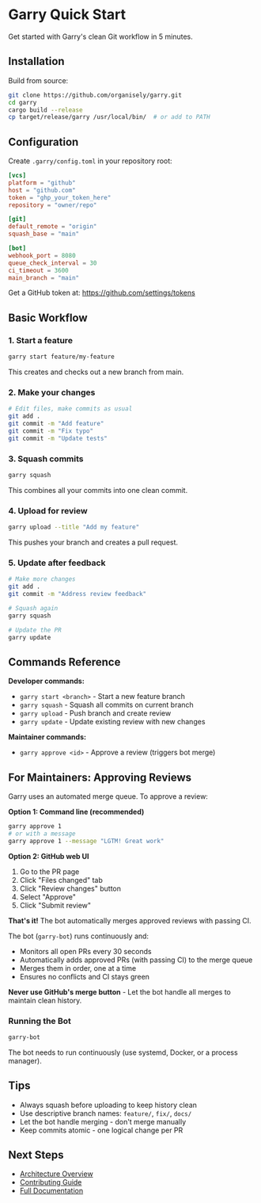 # Garry Quick Start

Get started with Garry's clean Git workflow in 5 minutes.

## Installation

Build from source:

```bash
git clone https://github.com/organisely/garry.git
cd garry
cargo build --release
cp target/release/garry /usr/local/bin/  # or add to PATH
```

## Configuration

Create `.garry/config.toml` in your repository root:

```toml
[vcs]
platform = "github"
host = "github.com"
token = "ghp_your_token_here"
repository = "owner/repo"

[git]
default_remote = "origin"
squash_base = "main"

[bot]
webhook_port = 8080
queue_check_interval = 30
ci_timeout = 3600
main_branch = "main"
```

Get a GitHub token at: https://github.com/settings/tokens

## Basic Workflow

### 1. Start a feature

```bash
garry start feature/my-feature
```

This creates and checks out a new branch from main.

### 2. Make your changes

```bash
# Edit files, make commits as usual
git add .
git commit -m "Add feature"
git commit -m "Fix typo"
git commit -m "Update tests"
```

### 3. Squash commits

```bash
garry squash
```

This combines all your commits into one clean commit.

### 4. Upload for review

```bash
garry upload --title "Add my feature"
```

This pushes your branch and creates a pull request.

### 5. Update after feedback

```bash
# Make more changes
git add .
git commit -m "Address review feedback"

# Squash again
garry squash

# Update the PR
garry update
```

## Commands Reference

**Developer commands:**
- `garry start <branch>` - Start a new feature branch
- `garry squash` - Squash all commits on current branch
- `garry upload` - Push branch and create review
- `garry update` - Update existing review with new changes

**Maintainer commands:**
- `garry approve <id>` - Approve a review (triggers bot merge)

## For Maintainers: Approving Reviews

Garry uses an automated merge queue. To approve a review:

**Option 1: Command line (recommended)**
```bash
garry approve 1
# or with a message
garry approve 1 --message "LGTM! Great work"
```

**Option 2: GitHub web UI**
1. Go to the PR page
2. Click "Files changed" tab
3. Click "Review changes" button
4. Select "Approve"
5. Click "Submit review"

**That's it!** The bot automatically merges approved reviews with passing CI.

The bot (`garry-bot`) runs continuously and:
- Monitors all open PRs every 30 seconds
- Automatically adds approved PRs (with passing CI) to the merge queue
- Merges them in order, one at a time
- Ensures no conflicts and CI stays green

**Never use GitHub's merge button** - Let the bot handle all merges to maintain clean history.

### Running the Bot

```bash
garry-bot
```

The bot needs to run continuously (use systemd, Docker, or a process manager).

## Tips

- Always squash before uploading to keep history clean
- Use descriptive branch names: `feature/`, `fix/`, `docs/`
- Let the bot handle merging - don't merge manually
- Keep commits atomic - one logical change per PR

## Next Steps

- [Architecture Overview](ARCHITECTURE.md)
- [Contributing Guide](CONTRIBUTING.md)
- [Full Documentation](../README.md)

